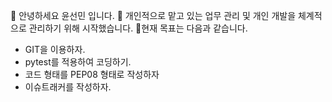👋 안녕하세요 윤선민 입니다.
👀 개인적으로 맡고 있는 업무 관리 및 개인 개발을 체계적으로 관리하기 위해 시작했습니다.
🚩현재 목표는 다음과 같습니다.
- GIT을 이용하자.
- pytest를 적용하여 코딩하기.
- 코드 형태를 PEP08 형태로 작성하자
- 이슈트래커를 작성하자.


<!---
sunminyoun/sunminyoun is a ✨ special ✨ repository because its `README.md` (this file) appears on your GitHub profile.
You can click the Preview link to take a look at your changes.
--->
